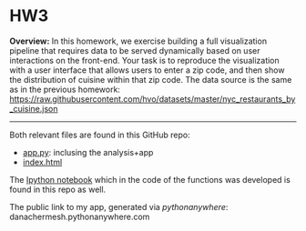 # HW3 

**Overview:** In this homework, we exercise building a full visualization pipeline that requires data to be served
dynamically based on user interactions on the front-end. Your task is to reproduce the visualization with a
user interface that allows users to enter a zip code, and then show the distribution of cuisine within that zip
code. The data source is the same as in the previous homework:
https://raw.githubusercontent.com/hvo/datasets/master/nyc_restaurants_by_cuisine.json 

----

Both relevant files are found in this GitHub repo:
- [app.py](https://github.com/danachermesh/DataVis2018/blob/master/HW3/app.py): inclusing the analysis+app 
- [index.html](https://github.com/danachermesh/DataVis2018/blob/master/HW3/index.html)

The [Ipython notebook](https://github.com/danachermesh/DataVis2018/blob/master/HW3/dcr346_datavis_HW3.ipynb) which in the code of the functions was developed is found in this repo as well.

The public link to my app, generated via _pythonanywhere_:
danachermesh.pythonanywhere.com 


